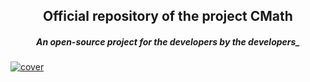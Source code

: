 <h2 align="center">Official repository of the project CMath</h2>
<h5 align="center">An open-source project for the developers by the developers_</h5>
<a href ="https://github.com/JayedRafiProjects"><img src="https://github.com/JayedRafiProjects/cmath.c/blob/main/cm_icon_transparent.png" alt="cover"></a>


